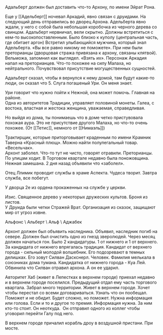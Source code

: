 Адальберт должен был доставить что-то Архону, по имени Эйрат Рона.  
  
Еще у [[Адельберт]] ночевал Аркадий, явно связан с друидами. На следующий день отправились во дворец Архона. Адельберта явно ждали, у него с собой была небольшая коробочка из черного дерева со свинцом. Адальберт нервничал, вели скрытно. Должны встретиться с кем-то высокопоставленным. Было близко к куполу (центральная часть, где обитает аргон) Встретил улыбающийся мужчина, который знал Адельберта. «Вы все равно никому не поможете». При нем были преторианцы (дворцовая стража привязана к архону, связаны клятвой). Вельможа, запомнил как выглядел. «Взять их». Персонаж Аркадия напал на преторианцев. Что-то похожее на силу Малаха, но нейтрального. Почувствовал присутствие могущественных сущностей.  
  
Адальберт сказал, чтобы я вернулся к нему домой, там будут какие-то люди, он сказал что 5. Слуга погашеный Ури. Он меня знает.  

Ури говорит что нужно пойти к Нежной, она может помочь. Главная на районе.  
Одна из авторитетов Традиции, управляет половиной монеты. Галеа, с востока, властная и жестока женщина, уважаемая, справедливая.

Но выйдя из дома, ты понимаешь что в доме четко пристувовала похожая аура. Это не присутствие другого Малаха, но что-то очень похожее. (От [[Тетис]], немного от [[Нимаэль]])  
  
Трактирщик, которые приторговывает краденным по имени Крамник  
Таверна «Красный плющ». Можно найти полулегальный товар. «Весельчак».  
Архонт заболел. Что-то тут не чисто, говорят отравили. Преторианцы. По улицам ходит. В Торговом квартале недавно была поножовщина. Нежная замешана. 2 дня назад объявили что «заболел».  
  
Отец Ллимик проводит службы в храме Аспекта. Чудеса творит. Завтра служба, все побегут.  
  
У дворца 2е из ордена прокаженных на службе у церкви.  
  
Изис. Священное дерево у некоторых дружеских культов. Броня из листов.  
У Друида были четки Стражей Врат. Организация из сказок, защищают мир от угроз извне.  
  
Альфонс \ Альберт \ Альф \ Аджабек  
  
Архонт должен был объявить наследника. Объявил, наследник погиб на севере. Должен был очистить одно из гнезд зверолюдей. Через месяц должен начаться гон. Было 2 кандидатуры. 1 от нижнего и 1 от верхнего. За кандидата от нижнего впрягалась традиция. Кандидат от верхнего города - сильный молодой волшебник. Его подозревают в темных делишках. Его зовут Силван Даскснерл. Человек. Фамилия мелькала в союзниках дома тумана. Кандидатка от нижнего города - Куа Лей. Обвинила что Силван отравил архона. А он ее ударил.  
  
Авторитет Хаб (живет в Лепестках в верхнем городе) приехал недавно и в верхнем городе поселился. Предыдущий отдал ему часть торгового квартала. Забрал много территории. Живет в верхнем городе. Хочет чтобы перестал со всеми договариваться. Узнать что он пообещал.  
Поможет и не обидит. Будет сложно, но поможет. Нужна информация или голова. Если и то и другое то премия. Информация нужна. За ним кто-то стоит. Он неоткуда.  Он отправил одного из коллег чтобы уговорил перейти Галу под него.  
  
В верхнем городе причалил корабль дроу в воздушной пристани. При мосте.
